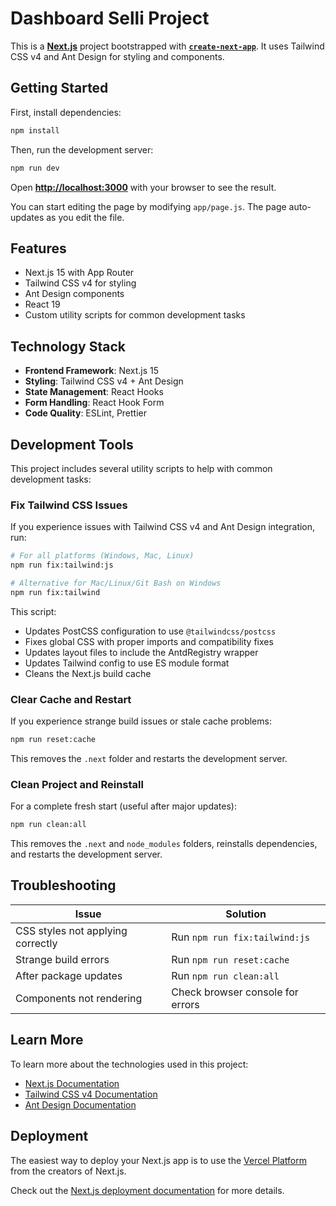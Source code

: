 # Dashboard Selli Project

This is a [**Next.js**](https://nextjs.org) project bootstrapped with [**`create-next-app`**](https://github.com/vercel/next.js/tree/canary/packages/create-next-app). It uses Tailwind CSS v4 and Ant Design for styling and components.

## Getting Started

First, install dependencies:

```bash
npm install
```

Then, run the development server:

```bash
npm run dev
```

Open [**http://localhost:3000**](http://localhost:3000) with your browser to see the result.

You can start editing the page by modifying `app/page.js`. The page auto-updates as you edit the file.

## Features

- Next.js 15 with App Router
- Tailwind CSS v4 for styling
- Ant Design components
- React 19
- Custom utility scripts for common development tasks

## Technology Stack

- **Frontend Framework**: Next.js 15
- **Styling**: Tailwind CSS v4 + Ant Design
- **State Management**: React Hooks
- **Form Handling**: React Hook Form
- **Code Quality**: ESLint, Prettier

## Development Tools

This project includes several utility scripts to help with common development tasks:

### Fix Tailwind CSS Issues

If you experience issues with Tailwind CSS v4 and Ant Design integration, run:

```bash
# For all platforms (Windows, Mac, Linux)
npm run fix:tailwind:js

# Alternative for Mac/Linux/Git Bash on Windows
npm run fix:tailwind
```

This script:
- Updates PostCSS configuration to use `@tailwindcss/postcss`
- Fixes global CSS with proper imports and compatibility fixes
- Updates layout files to include the AntdRegistry wrapper
- Updates Tailwind config to use ES module format
- Cleans the Next.js build cache

### Clear Cache and Restart

If you experience strange build issues or stale cache problems:

```bash
npm run reset:cache
```

This removes the `.next` folder and restarts the development server.

### Clean Project and Reinstall

For a complete fresh start (useful after major updates):

```bash
npm run clean:all
```

This removes the `.next` and `node_modules` folders, reinstalls dependencies, and restarts the development server.

## Troubleshooting

| Issue | Solution |
|-------|----------|
| CSS styles not applying correctly | Run `npm run fix:tailwind:js` |
| Strange build errors | Run `npm run reset:cache` |
| After package updates | Run `npm run clean:all` |
| Components not rendering | Check browser console for errors |

## Learn More

To learn more about the technologies used in this project:

- [Next.js Documentation](https://nextjs.org/docs)
- [Tailwind CSS v4 Documentation](https://tailwindcss.com/docs)
- [Ant Design Documentation](https://ant.design/docs/react/introduce)

## Deployment

The easiest way to deploy your Next.js app is to use the [Vercel Platform](https://vercel.com/new) from the creators of Next.js.

Check out the [Next.js deployment documentation](https://nextjs.org/docs/app/building-your-application/deploying) for more details.